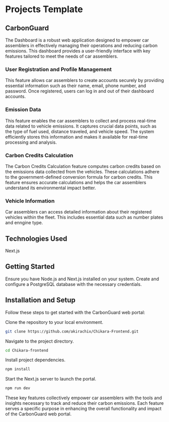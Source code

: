 # Projects Template

## CarbonGuard

The Dashboard is a robust web application designed to empower car assemblers in effectively managing their operations and reducing carbon emissions. 
This dashboard provides a user-friendly interface with key features tailored to meet the needs of car assemblers.

### User Registration and Profile Management
This feature allows car assemblers to create accounts securely by providing essential information such as their name, email, phone number, and password. Once registered, users can log in and out of their dashboard accounts.

### Emission Data
This feature enables the car assemblers to collect and process real-time data related to vehicle emissions. It captures crucial data points, such as the type of fuel used, distance traveled, and vehicle speed. The system efficiently stores this information and makes it available for real-time processing and analysis.

### Carbon Credits Calculation
The Carbon Credits Calculation feature computes carbon credits based on the emissions data collected from the vehicles. These calculations adhere to the government-defined conversion formula for carbon credits. This feature ensures accurate calculations and helps the car assemblers understand its environmental impact better.

### Vehicle Information
Car assemblers can access detailed information about their registered vehicles within the fleet. This includes essential data such as number plates and enngine type.


## Technologies Used
Next.js

## Getting Started
Ensure you have Node.js and Next.js installed on your system.
Create and configure a PostgreSQL database with the necessary credentials.

## Installation and Setup
Follow these steps to get started with the CarbonGuard web portal:

Clone the repository to your local environment.
```sh
git clone https://github.com/akirachix/Chikara-Frontend.git
 ```
Navigate to the project directory.
```sh
cd Chikara-frontend
```
Install project dependencies.
```sh
npm install
```
Start the Next.js server to launch the portal.
```sh
npm run dev
```

These key features collectively empower car assemblers with the tools and insights necessary to track and reduce their carbon emissions. Each feature serves a specific purpose in enhancing the overall functionality and impact of the CarbonGuard web portal.
